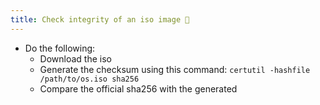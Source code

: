 ```yaml
---
title: Check integrity of an iso image 👻
---
```


- Do the following:
  - Download the iso
  - Generate the checksum using this command: `certutil -hashfile /path/to/os.iso sha256`
  - Compare the official sha256 with the generated
